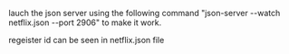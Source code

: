 lauch the json server using the following command  "json-server --watch netflix.json --port 2906" to make it work.

regeister id can be seen in netflix.json file
